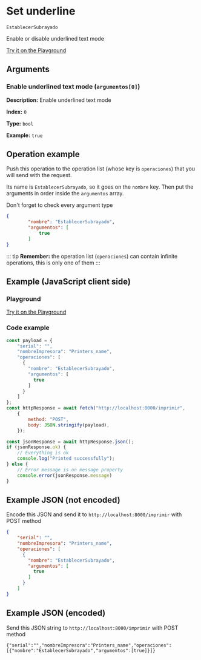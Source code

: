# Set underline

`EstablecerSubrayado`

Enable or disable underlined text mode







[Try it on the Playground](../playground.md?operacion=EstablecerSubrayado)

## Arguments
### Enable underlined text mode (`argumentos[0]`)



**Description:** Enable underlined text mode

**Index:** `0`

**Type:** `bool`

**Example:** `true`

## Operation example


Push this operation to the operation list (whose key is `operaciones`) that you will send with the request.

Its name is `EstablecerSubrayado`, so it goes on the `nombre` key. Then put the arguments in order
inside the `argumentos` array.

Don't forget to check every argument type



```json
{
        "nombre": "EstablecerSubrayado",
        "argumentos": [
            true
        ]
}
```

::: tip
**Remember:** the operation list (`operaciones`) can contain infinite operations, this is only one of them
:::

## Example (JavaScript client side)

### Playground
[Try it on the Playground](../playground.md?operacion=EstablecerSubrayado)

<Playground urlBase=".." nombreOperacion="EstablecerSubrayado" :ocultarOperacionesDisponibles="true"/>

### Code example
```js
const payload = {
    "serial": "",
    "nombreImpresora": "Printers_name",
    "operaciones": [
      {
        "nombre": "EstablecerSubrayado",
        "argumentos": [
          true
        ]
      }
    ]
};
const httpResponse = await fetch("http://localhost:8000/imprimir",
    {
        method: "POST",
        body: JSON.stringify(payload),
    });

const jsonResponse = await httpResponse.json();
if (jsonResponse.ok) {
    // Everything is ok
    console.log("Printed successfully");
} else {
    // Error message is on message property
    console.error(jsonResponse.message)
}
```

## Example JSON (not encoded)

Encode this JSON and send it to `http://localhost:8000/imprimir` with POST method

```json
{
    "serial": "",
    "nombreImpresora": "Printers_name",
    "operaciones": [
      {
        "nombre": "EstablecerSubrayado",
        "argumentos": [
          true
        ]
      }
    ]
}
```

## Example JSON (encoded)

Send this JSON string to `http://localhost:8000/imprimir` with POST method

```
{"serial":"","nombreImpresora":"Printers_name","operaciones":[{"nombre":"EstablecerSubrayado","argumentos":[true]}]}
```
